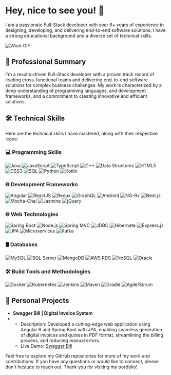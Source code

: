 # Hey, nice to see you! 👋

I am a passionate Full-Stack developer with over 6+ years of experience in designing, developing, and delivering end-to-end software solutions. I have a strong educational background and a diverse set of technical skills.

 ![Work GIF](https://github.com/CaptainPradip/Pradip-Nemane-Portfolio/blob/master/SwaagerBill.jpg)

## 🚀 Professional Summary

I'm a results-driven Full-Stack developer with a proven track record of leading cross-functional teams and delivering end-to-end software solutions for complex business challenges. My work is characterized by a deep understanding of programming languages, and development frameworks, and a commitment to creating innovative and efficient solutions.


## 🛠️ Technical Skills

Here are the technical skills I have mastered, along with their respective icons:

### 💻 Programming Skills

![Java](https://img.shields.io/badge/Java-%23ED8B00?style=for-the-badge&logo=java&logoColor=white) ![JavaScript](https://img.shields.io/badge/JavaScript-%23F7DF1E?style=for-the-badge&logo=javascript&logoColor=black) ![TypeScript](https://img.shields.io/badge/TypeScript-%23007ACC?style=for-the-badge&logo=typescript&logoColor=white) ![C++](https://img.shields.io/badge/C++-%2300599C?style=for-the-badge&logo=c%2B%2B&logoColor=white) ![Data Structures](https://img.shields.io/badge/Data_Structures-%23005CDB?style=for-the-badge&logo=data&logoColor=white) ![HTML5](https://img.shields.io/badge/HTML5-%23E34F26?style=for-the-badge&logo=html5&logoColor=white) ![CSS3](https://img.shields.io/badge/CSS3-%231572B6?style=for-the-badge&logo=css3&logoColor=white) ![SQL](https://img.shields.io/badge/SQL-%230076D6?style=for-the-badge&logo=amazon-dynamodb&logoColor=white) ![Python](https://img.shields.io/badge/Python-%233776AB?style=for-the-badge&logo=python&logoColor=white) ![Kotlin](https://img.shields.io/badge/Kotlin-%230095D5?style=for-the-badge&logo=kotlin&logoColor=white)

### 🌐 Development Frameworks

![Angular](https://img.shields.io/badge/Angular-%23DD0031?style=for-the-badge&logo=angular&logoColor=white) ![ReactJS](https://img.shields.io/badge/ReactJS-%2361DAFB?style=for-the-badge&logo=react&logoColor=black) ![Redux](https://img.shields.io/badge/Redux-%23764ABC?style=for-the-badge&logo=redux&logoColor=white) ![GraphQL](https://img.shields.io/badge/GraphQL-%23E10098?style=for-the-badge&logo=graphql&logoColor=white) ![Android](https://img.shields.io/badge/Android-%233DDC84?style=for-the-badge&logo=android&logoColor=white) ![NG-Rx](https://img.shields.io/badge/NG--Rx-%238CC84B?style=for-the-badge&logo=reactivex&logoColor=white) ![Nest.js](https://img.shields.io/badge/Nest.js-%23E0234E?style=for-the-badge&logo=nestjs&logoColor=white) ![Mocha-Chai](https://img.shields.io/badge/Mocha--Chai-%238D6748?style=for-the-badge&logo=mocha&logoColor=white) ![Jasmine](https://img.shields.io/badge/Jasmine-%238A4182?style=for-the-badge&logo=jasmine&logoColor=white) ![jQuery](https://img.shields.io/badge/jQuery-%230769AD?style=for-the-badge&logo=jquery&logoColor=white)

### 🌐 Web Technologies

![Spring Boot](https://img.shields.io/badge/Spring%20Boot-%236DB33F?style=for-the-badge&logo=spring-boot&logoColor=white) ![Node.js](https://img.shields.io/badge/Node.js-%2343853D?style=for-the-badge&logo=node.js&logoColor=white) ![Spring MVC](https://img.shields.io/badge/Spring%20MVC-%2306A956?style=for-the-badge&logo=spring&logoColor=white) ![JDBC](https://img.shields.io/badge/JDBC-%2300599C?style=for-the-badge&logo=jdbc&logoColor=white) ![Hibernate](https://img.shields.io/badge/Hibernate-%236DB33F?style=for-the-badge&logo=hibernate&logoColor=white) ![Express.js](https://img.shields.io/badge/Express.js-%23000000?style=for-the-badge&logo=express&logoColor=white) ![JPA](https://img.shields.io/badge/JPA-%23005CDB?style=for-the-badge&logo=jpa&logoColor=white) ![Microservices](https://img.shields.io/badge/Microservices-%230078D6?style=for-the-badge&logo=microservices&logoColor=white) ![Kafka](https://img.shields.io/badge/Kafka-%23000000?style=for-the-badge&logo=apache-kafka&logoColor=white)

### 🛢️ Databases

![MySQL](https://img.shields.io/badge/MySQL-%234479A1?style=for-the-badge&logo=mysql&logoColor=white) ![SQL Server](https://img.shields.io/badge/SQL%20Server-%23CC2927?style=for-the-badge&logo=microsoft-sql-server&logoColor=white) ![MongoDB](https://img.shields.io/badge/MongoDB-%2347A248?style=for-the-badge&logo=mongodb&logoColor=white) ![AWS RDS](https://img.shields.io/badge/AWS%20RDS-%23FF9900?style=for-the-badge&logo=amazon-aws&logoColor=white) ![NoSQL](https://img.shields.io/badge/NoSQL-%23316192?style=for-the-badge&logo=nosql&logoColor=white) ![Oracle](https://img.shields.io/badge/Oracle-%23F00000?style=for-the-badge&logo=oracle&logoColor=white)

### 🛠️ Build Tools and Methodologies

![Docker](https://img.shields.io/badge/Docker-%232496ED?style=for-the-badge&logo=docker&logoColor=white) ![Kubernetes](https://img.shields.io/badge/Kubernetes-%23326CE5?style=for-the-badge&logo=kubernetes&logoColor=white) ![Jenkins](https://img.shields.io/badge/Jenkins-%23D24939?style=for-the-badge&logo=jenkins&logoColor=white) ![Maven](https://img.shields.io/badge/Maven-%23C71A36?style=for-the-badge&logo=apache-maven&logoColor=white) ![Gradle](https://img.shields.io/badge/Gradle-%2302303A?style=for-the-badge&logo=gradle&logoColor=white) ![Agile/Scrum](https://img.shields.io/badge/Agile/Scrum-%232D72D9?style=for-the-badge&logo=jira&logoColor=white)


## 🔧 Personal Projects

- **Swagger Bill | Digital Invoice System**
- 
  - Description: Developed a cutting-edge web application using Angular 8 and Spring Boot with JPA, enabling seamless generation of digital invoices and quotes in PDF format, streamlining the billing process, and reducing manual errors.
  - Live Demo: [Swagger Bill](https://swaggerbill.netlify.app/)

Feel free to explore my GitHub repositories for more of my work and contributions. If you have any questions or would like to connect, please don't hesitate to reach out. Thank you for visiting my portfolio!
